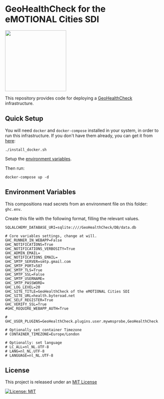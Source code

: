 # GeoHealthCheck for the eMOTIONAL Cities SDI

<img src="https://raw.githubusercontent.com/doublebyte1/yellow-bricks/master/dist/assets/img/portfolio/ecities.svg" width="200">

This repository provides code for deploying a [GeoHealthCheck](https://geohealthcheck.org/) infrastructure. 

## Quick Setup

You will need `docker` and `docker-compose` installed in your system, in order to run this infrastructure. If you don't have them already, you can get it from [here](https://raw.githubusercontent.com/emotional-cities/openapi-sdi/master/install_docker.sh):

```
./install_docker.sh
```

Setup the [environment variables](#environment-variables).

Then run:

```
docker-compose up -d
```

## Environment Variables

This compositions read secrets from an environment file on this folder: ```ghc.env```.

Create this file with the following format, filling the relevant values.

```
SQLALCHEMY_DATABASE_URI=sqlite:////GeoHealthCheck/DB/data.db

# Core variables settings, change at will.
GHC_RUNNER_IN_WEBAPP=False
GHC_NOTIFICATIONS=True
GHC_NOTIFICATIONS_VERBOSITY=True
GHC_ADMIN_EMAIL=
GHC_NOTIFICATIONS_EMAIL=
GHC_SMTP_SERVER=smtp.gmail.com
GHC_SMTP_PORT=587
GHC_SMTP_TLS=True
GHC_SMTP_SSL=False
GHC_SMTP_USERNAME=
GHC_SMTP_PASSWORD=
GHC_LOG_LEVEL=20
GHC_SITE_TITLE=GeoHealthCheck of the eMOTIONAL Cities SDI
GHC_SITE_URL=health.byteroad.net
GHC_SELF_REGISTER=True
GHC_VERIFY_SSL=True
#GHC_REQUIRE_WEBAPP_AUTH=True

# GHC_USER_PLUGINS=GeoHealthCheck.plugins.user.mywmsprobe,GeoHealthCheck.plugins.user.mywmsprobe2

# Optionally set container Timezone
# CONTAINER_TIMEZONE=Europe/London

# Optionally: set language
# LC_ALL=nl_NL.UTF-8
# LANG=nl_NL.UTF-8
# LANGUAGE=nl_NL.UTF-8
```

## License

This project is released under an [MIT License](./LICENSE)

[![License: MIT](https://img.shields.io/badge/License-MIT-yellow.svg)](https://opensource.org/licenses/MIT)
